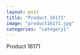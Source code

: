 ```yaml
---
layout: post
title: "Product 16171"
image: "product16171.jpg"
categories: "category1"
---
```

Product 16171
